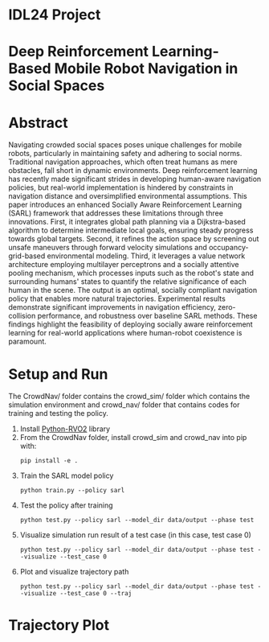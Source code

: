 # IDL24 Project

# Deep Reinforcement Learning-Based Mobile Robot Navigation in Social Spaces

# Abstract

Navigating crowded social spaces poses unique challenges for mobile robots, particularly in maintaining safety and adhering to social norms. Traditional navigation approaches, which often treat humans as mere obstacles, fall short in dynamic environments. Deep reinforcement learning has recently made significant strides in developing human-aware navigation policies, but real-world implementation is hindered by constraints in navigation distance and oversimplified environmental assumptions. This paper introduces an enhanced Socially Aware Reinforcement Learning (SARL) framework that addresses these limitations through three innovations. First, it integrates global path planning via a Dijkstra-based algorithm to determine intermediate local goals, ensuring steady progress towards global targets. Second, it refines the action space by screening out unsafe maneuvers through forward velocity simulations and occupancy-grid-based environmental modeling. Third, it leverages a value network architecture employing multilayer perceptrons and a socially attentive pooling mechanism, which processes inputs such as the robot's state and surrounding humans' states to quantify the relative significance of each human in the scene. The output is an optimal, socially compliant navigation policy that enables more natural trajectories. Experimental results demonstrate significant improvements in navigation efficiency, zero-collision performance, and robustness over baseline SARL methods. These findings highlight the feasibility of deploying socially aware reinforcement learning for real-world applications where human-robot coexistence is paramount.


# Setup and Run

The CrowdNav/ folder contains the crowd_sim/ folder which contains the simulation environment and crowd_nav/ folder that contains codes for training and testing the policy.

1. Install [Python-RVO2](https://github.com/sybrenstuvel/Python-RVO2) library
2. From the CrowdNav folder, install crowd_sim and crowd_nav into pip with:
   ```
   pip install -e .
   ```
3. Train the SARL model policy
   ```
   python train.py --policy sarl
   ```
4. Test the policy after training
   ```
   python test.py --policy sarl --model_dir data/output --phase test
   ```
5. Visualize simulation run result of a test case (in this case, test case 0)
   ```
   python test.py --policy sarl --model_dir data/output --phase test --visualize --test_case 0
   ```
6. Plot and visualize trajectory path
   ```
   python test.py --policy sarl --model_dir data/output --phase test --visualize --test_case 0 --traj

# Trajectory Plot

